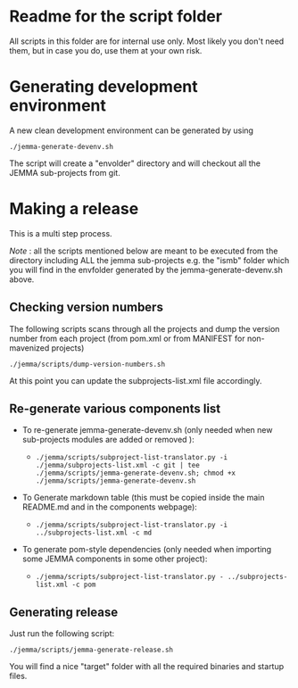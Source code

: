# Readme for the script folder

All scripts in this folder are for internal use only. Most likely you don't need them, but in case you do, use them at your own risk.

# Generating development environment

A new clean development environment can be generated by using

```
./jemma-generate-devenv.sh
```

The script will create a "envolder" directory and will checkout all the JEMMA sub-projects from git.

# Making a release

This is a multi step process.

*Note* : all the scripts mentioned below are meant to be executed from the directory including ALL the jemma sub-projects e.g. the "ismb" folder which you will find in the envfolder generated by the jemma-generate-devenv.sh above.

## Checking version numbers

The following scripts scans through all the projects and dump the version number from each project (from pom.xml or from MANIFEST for non-mavenized projects)

```
./jemma/scripts/dump-version-numbers.sh
```

At this point you can update the subprojects-list.xml file accordingly.

## Re-generate various components list

- To re-generate jemma-generate-devenv.sh (only needed when new sub-projects modules are added or removed ):
	- ```./jemma/scripts/subproject-list-translator.py -i ./jemma/subprojects-list.xml -c git | tee ./jemma/scripts/jemma-generate-devenv.sh; chmod +x ./jemma/scripts/jemma-generate-devenv.sh```

- To Generate markdown table (this must be copied inside the main README.md and in the components webpage):
	- ```./jemma/scripts/subproject-list-translator.py -i ../subprojects-list.xml -c md```

- To generate pom-style dependencies (only needed when importing some JEMMA components in some other project):
	- ```./jemma/scripts/subproject-list-translator.py - ../subprojects-list.xml -c pom```

## Generating release

Just run the following script:

```
./jemma/scripts/jemma-generate-release.sh 
```

You will find a nice "target" folder with all the required binaries and startup files.
